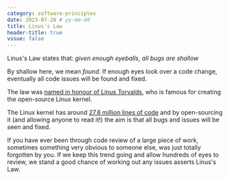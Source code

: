 ```yaml
---
category: software-principles
date: 2023-07-28 # yy-mm-dd
title: Linus's Law
header-title: true
vssue: false
---
```


Linus's Law states that: *given enough eyeballs, all bugs are shallow*

By shallow here, we mean *found*. If enough eyes look over a code change, eventually all code issues will be found and fixed.

The law was [named in honour of Linus Torvalds](https://en.wikipedia.org/wiki/Linus%27s_law), who is famous for creating the open-source Linux kernel.

The Linux kernel has around [27.8 million lines of code](https://www.theregister.com/2020/01/06/linux_2020_kernel_systemd_code/#:~:text=The%20Linux%20kernel%20has%20around,by%20Michael%20Larabel%20at%20Phoronix.) and by open-sourcing it (and allowing anyone to read it!) the aim is that all bugs and issues will be seen and fixed.

If you have ever been through code review of a large piece of work, sometimes something very obvious to someone else, was just totally forgotten by you. If we keep this trend going and allow hundreds of eyes to review, we stand a good chance of working out any issues asserts Linus's Law.